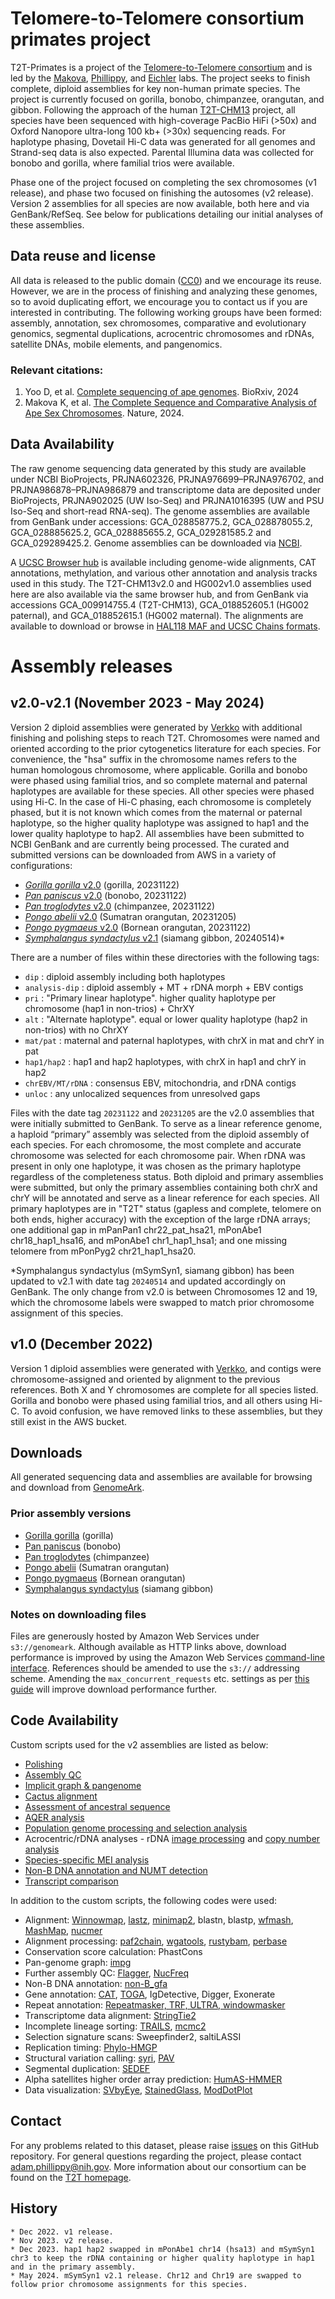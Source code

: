 # Telomere-to-Telomere consortium primates project
T2T-Primates is a project of the [Telomere-to-Telomere consortium](https://sites.google.com/ucsc.edu/t2tworkinggroup/) and is led by the [Makova](https://www.bx.psu.edu/makova_lab/), [Phillippy](https://genomeinformatics.github.io/), and [Eichler](https://eichlerlab.gs.washington.edu/) labs. The project seeks to finish complete, diploid assemblies for key non-human primate species. The project is currently focused on gorilla, bonobo, chimpanzee, orangutan, and gibbon. Following the approach of the human [T2T-CHM13](https://github.com/marbl/CHM13) project, all species have been sequenced with high-coverage PacBio HiFi (>50x) and Oxford Nanopore ultra-long 100 kb+ (>30x) sequencing reads. For haplotype phasing, Dovetail Hi-C data was generated for all genomes and Strand-seq data is also expected. Parental Illumina data was collected for bonobo and gorilla, where familial trios were available.

Phase one of the project focused on completing the sex chromosomes (v1 release), and phase two focused on finishing the autosomes (v2 release). Version 2 assemblies for all species are now available, both here and via GenBank/RefSeq. See below for publications detailing our initial analyses of these assemblies.

## Data reuse and license
All data is released to the public domain ([CC0](https://creativecommons.org/publicdomain/zero/1.0/)) and we encourage its reuse. However, we are in the process of finishing and analyzing these genomes, so to avoid duplicating effort, we encourage you to contact us if you are interested in contributing. The following working groups have been formed: assembly, annotation, sex chromosomes, comparative and evolutionary genomics, segmental duplications, acrocentric chromosomes and rDNAs, satellite DNAs, mobile elements, and pangenomics.

### Relevant citations:
1. Yoo D, et al. [Complete sequencing of ape genomes](https://www.biorxiv.org/content/10.1101/2024.07.31.605654v1). BioRxiv, 2024
2. Makova K, et al. [The Complete Sequence and Comparative Analysis of Ape Sex Chromosomes](https://doi.org/10.1038/s41586-024-07473-2). Nature, 2024.

## Data Availability
The raw genome sequencing data generated by this study are available under NCBI BioProjects, PRJNA602326, PRJNA976699–PRJNA976702, and PRJNA986878–PRJNA986879 and transcriptome data are deposited under BioProjects, PRJNA902025 (UW Iso-Seq) and PRJNA1016395 (UW and PSU Iso-Seq and short-read RNA-seq). The genome assemblies are available from GenBank under accessions: GCA_028858775.2, GCA_028878055.2, GCA_028885625.2, GCA_028885655.2, GCA_029281585.2 and GCA_029289425.2. Genome assemblies can be downloaded via [NCBI](https://www.ncbi.nlm.nih.gov/datasets/genome/?accession=GCF_028858775.2,GCF_029281585.2,GCF_028885625.2,GCF_028878055.2,GCF_028885655.2,GCF_029289425.2).

A [UCSC Browser hub](https://github.com/marbl/T2T-Browser) is available including genome-wide alignments, CAT annotations, methylation, and various other annotation and analysis tracks used in this study. The T2T-CHM13v2.0 and HG002v1.0 assemblies used here are also available via the same browser hub, and from GenBank via accessions GCA_009914755.4 (T2T-CHM13), GCA_018852605.1 (HG002 paternal), and GCA_018852615.1 (HG002 maternal). The alignments are available to download or browse in [HAL118 MAF and UCSC Chains formats](https://cglgenomics.ucsc.edu/february-2024-t2t-apes).

# Assembly releases
## v2.0-v2.1 (November 2023 - May 2024)
Version 2 diploid assemblies were generated by [Verkko](https://github.com/marbl/verkko) with additional finishing and polishing steps to reach T2T. Chromosomes were named and oriented according to the prior cytogenetics literature for each species. For convenience, the "hsa" suffix in the chromosome names refers to the human homologous chromosome, where applicable. Gorilla and bonobo were phased using familial trios, and so complete maternal and paternal haplotypes are available for these species. All other species were phased using Hi-C. In the case of Hi-C phasing, each chromosome is completely phased, but it is not known which comes from the maternal or paternal haplotype, so the higher quality haplotype was assigned to hap1 and the lower quality haplotype to hap2. All assemblies have been submitted to NCBI GenBank and are currently being processed. The curated and submitted versions can be downloaded from AWS in a variety of configurations:

- [_Gorilla gorilla_ v2.0](https://genomeark.s3.amazonaws.com/index.html?prefix=species/Gorilla_gorilla/mGorGor1/assembly_curated/) (gorilla, 20231122)
- [_Pan paniscus_ v2.0](https://genomeark.s3.amazonaws.com/index.html?prefix=species/Pan_paniscus/mPanPan1/assembly_curated/) (bonobo, 20231122)
- [_Pan troglodytes_ v2.0](https://genomeark.s3.amazonaws.com/index.html?prefix=species/Pan_troglodytes/mPanTro3/assembly_curated/) (chimpanzee, 20231122)
- [_Pongo abelii_ v2.0](https://genomeark.s3.amazonaws.com/index.html?prefix=species/Pongo_abelii/mPonAbe1/assembly_curated/) (Sumatran orangutan, 20231205)
- [_Pongo pygmaeus_ v2.0](https://genomeark.s3.amazonaws.com/index.html?prefix=species/Pongo_pygmaeus/mPonPyg2/assembly_curated/) (Bornean orangutan, 20231122)
- [_Symphalangus syndactylus_ v2.1](https://genomeark.s3.amazonaws.com/index.html?prefix=species/Symphalangus_syndactylus/mSymSyn1/assembly_curated/) (siamang gibbon, 20240514)*

There are a number of files within these directories with the following tags:

* `dip` : diploid assembly including both haplotypes  
* `analysis-dip` : diploid assembly + MT + rDNA morph + EBV contigs
* `pri` : "Primary linear haplotype". higher quality haplotype per chromosome (hap1 in non-trios) + ChrXY
* `alt` : "Alternate haplotype". equal or lower quality haplotype (hap2 in non-trios) with no ChrXY
* `mat/pat` : maternal and paternal haplotypes, with chrX in mat and chrY in pat
* `hap1/hap2` : hap1 and hap2 haplotypes, with chrX in hap1 and chrY in hap2
* `chrEBV/MT/rDNA` : consensus EBV, mitochondria, and rDNA contigs
* `unloc` : any unlocalized sequences from unresolved gaps

Files with the date tag `20231122` and `20231205` are the v2.0 assemblies that were initially submitted to GenBank. To serve as a linear reference genome, a haploid “primary” assembly was selected from the diploid assembly of each species. For each chromosome, the most complete and accurate chromosome was selected for each chromosome pair. When rDNA was present in only one haplotype, it was chosen as the primary haplotype regardless of the completeness status. Both diploid and primary assemblies were submitted, but only the primary assemblies containing both chrX and chrY will be annotated and serve as a linear reference for each species. 
All primary haplotypes are in "T2T" status (gapless and complete, telomere on both ends, higher accuracy) with the exception of the large rDNA arrays; one additional gap in mPanPan1 chr22_pat_hsa21, mPonAbe1 chr18_hap1_hsa16, and mPonAbe1 chr1_hap1_hsa1; and one missing telomere from mPonPyg2 chr21_hap1_hsa20.

*Symphalangus syndactylus (mSymSyn1, siamang gibbon) has been updated to v2.1 with date tag `20240514` and updated accordingly on GenBank. The only change from v2.0 is between Chromosomes 12 and 19, which the chromosome labels were swapped to match prior chromosome assignment of this species.

## v1.0 (December 2022)
Version 1 diploid assemblies were generated with [Verkko](https://github.com/marbl/verkko), and contigs were chromosome-assigned and oriented by alignment to the previous references. Both X and Y chromosomes are complete for all species listed. Gorilla and bonobo were phased using familial trios, and all others using Hi-C. To avoid confusion, we have removed links to these assemblies, but they still exist in the AWS bucket.

## Downloads
All generated sequencing data and assemblies are available for browsing and download from [GenomeArk](https://genomeark.github.io/t2t-all/).

### Prior assembly versions
- [Gorilla gorilla](https://genomeark.s3.amazonaws.com/index.html?prefix=species/Gorilla_gorilla/mGorGor1/assembly_curated/intermediates/) (gorilla)
- [Pan paniscus](https://genomeark.s3.amazonaws.com/index.html?prefix=species/Pan_paniscus/mPanPan1/assembly_curated/intermediates/) (bonobo)
- [Pan troglodytes](https://genomeark.s3.amazonaws.com/index.html?prefix=species/Pan_troglodytes/mPanTro3/assembly_curated/intermediates/) (chimpanzee)
- [Pongo abelii](https://genomeark.s3.amazonaws.com/index.html?prefix=species/Pongo_abelii/mPonAbe1/assembly_curated/intermediates/) (Sumatran orangutan)
- [Pongo pygmaeus](https://genomeark.s3.amazonaws.com/index.html?prefix=species/Pongo_pygmaeus/mPonPyg2/assembly_curated/intermediates/) (Bornean orangutan)
- [Symphalangus syndactylus](https://genomeark.s3.amazonaws.com/index.html?prefix=species/Symphalangus_syndactylus/mSymSyn1/assembly_curated/intermediates/) (siamang gibbon)

### Notes on downloading files
Files are generously hosted by Amazon Web Services under `s3://genomeark`. Although available as HTTP links above, download performance is improved by using the Amazon Web Services [command-line interface](https://aws.amazon.com/cli/). References should be amended to use the `s3://` addressing scheme. Amending the `max_concurrent_requests` etc. settings as per [this guide](https://docs.aws.amazon.com/cli/latest/topic/s3-config.html) will improve download performance further.

## Code Availability
Custom scripts used for the v2 assemblies are listed as below:
* [Polishing](https://github.com/arangrhie/T2T-Polish)
* [Assembly QC](https://github.com/EichlerLab/assembly_eval)
* [Implicit graph & pangenome](https://github.com/T2T-apes/ape_pangenome)
* [Cactus alignment](https://cglgenomics.ucsc.edu/february-2024-t2t-apes)
* [Assessment of ancestral sequence](https://github.com/vertgenlab/vglDocumentation/tree/master/primateT2T)
* [AQER analysis](https://github.com/shanksc/ancestral_state)
* [Population genome processing and selection analysis](https://github.com/aabiddanda/haplotype-phasing)
* Acrocentric/rDNA analyses - rDNA [image processing](https://github.com/jouyun/2024_Primate_rDNA) and [copy number analysis](https://github.com/borcherm/primate_rdna_cn)
* [Species-specific MEI analysis](https://github.com/Markloftus/t2t-ape-MEIs)
* [Non-B DNA annotation and NUMT detection](https://github.com/makovalab-psu/T2T_primate_autosomes)
* [Transcript comparison](https://github.com/canzarlab/apes_transcriptome_analysis)

In addition to the custom scripts, the following codes were used:
* Alignment: [Winnowmap](https://github.com/arangrhie/T2T-Polish/tree/master/winnowmap), [lastz](https://github.com/lastz/lastz), [minimap2](https://github.com/lh3/minimap2), blastn, blastp, [wfmash](https://github.com/waveygang/wfmash), [MashMap](https://github.com/marbl/MashMap), [nucmer](https://github.com/mummer4/mummer)
* Alignment processing: [paf2chain](https://github.com/AndreaGuarracino/paf2chain), [wgatools](http://github.com/wjwei-handsome/wgatools), [rustybam](https://github.com/mrvollger/rustybam), [perbase](https://github.com/sstadick/perbase)
* Conservation score calculation: PhastCons
* Pan-genome graph: [impg](https://github.com/pangenome/impg)
* Further assembly QC: [Flagger](https://github.com/mobinasri/flagger), [NucFreq](https://github.com/mrvollger/NucFreq)
* Non-B DNA annotation: [non-B_gfa](https://github.com/abcsFrederick/non-B_gfa)
* Gene annotation: [CAT](https://github.com/ComparativeGenomicsToolkit/Comparative-Annotation-Toolkit), [TOGA](https://github.com/hillerlab/TOGA), IgDetective, Digger, Exonerate
* Repeat annotation: [Repeatmasker, TRF, ULTRA, windowmasker](http://doua.prabi.fr/software/one-code-to-find-them-all)
* Transcriptome data alignment: [StringTie2](https://github.com/gpertea/stringtie)
* Incomplete lineage sorting: [TRAILS](https://github.com/rivasiker/trails), [mcmc2](https://github.com/stschiff/msmc2)
* Selection signature scans: Sweepfinder2, saltiLASSI
* Replication timing: [Phylo-HMGP](https://github.com/ma-compbio/Phylo-HMGP)
* Structural variation calling: [syri](https://github.com/schneebergerlab/syri), [PAV](https://github.com/EichlerLab/pav)
* Segmental duplication: [SEDEF](https://github.com/vpc-ccg/sedef)
* Alpha satellites higher order array prediction: [HumAS-HMMER](https://github.com/fedorrik/HumAS-HMMER_for_AnVIL)
* Data visualization: [SVbyEye](https://github.com/daewoooo/SVbyEye), [StainedGlass](https://github.com/mrvollger/StainedGlass), [ModDotPlot](https://github.com/marbl/ModDotPlot)


## Contact
For any problems related to this dataset, please raise [issues](https://github.com/marbl/Primates/issues) on this GitHub repository. For general questions regarding the project, please contact <adam.phillippy@nih.gov>. More information about our consortium can be found on the [T2T homepage](https://sites.google.com/ucsc.edu/t2tworkinggroup/).

## History

    * Dec 2022. v1 release.
    * Nov 2023. v2 release.
    * Dec 2023. hap1 hap2 swapped in mPonAbe1 chr14 (hsa13) and mSymSyn1 chr3 to keep the rDNA containing or higher quality haplotype in hap1 and in the primary assembly.
    * May 2024. mSymSyn1 v2.1 release. Chr12 and Chr19 are swapped to follow prior chromosome assignments for this species.
